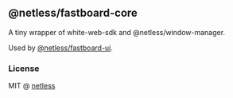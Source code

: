 ## @netless/fastboard-core

A tiny wrapper of white-web-sdk and @netless/window-manager.

Used by [@netless/fastboard-ui](https://github.com/netless-io/fastboard/tree/main/packages/fastboard-ui).

### License

MIT @ [netless](https://github.com/netless-io)
